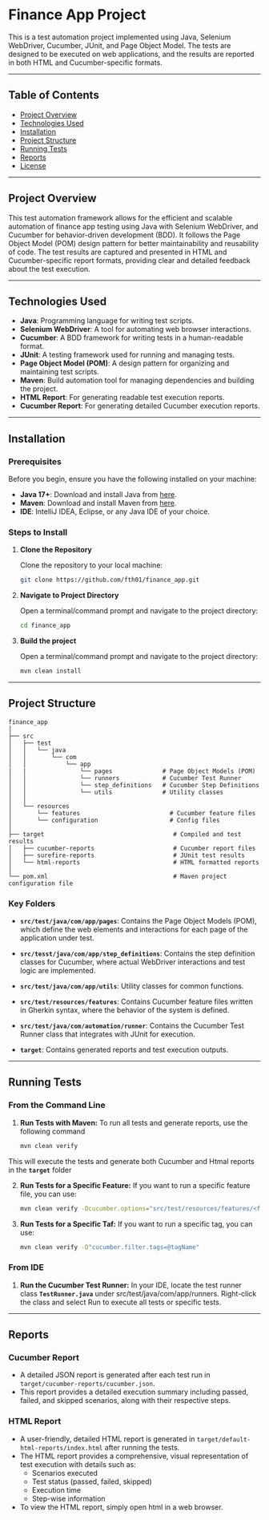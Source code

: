 # Finance App Project

This is a test automation project implemented using Java, Selenium WebDriver, Cucumber, JUnit, and Page Object Model. The tests are designed to be executed on web applications, and the results are reported in both HTML and Cucumber-specific formats.

---

## Table of Contents

- [Project Overview](#project-overview)
- [Technologies Used](#technologies-used)
- [Installation](#installation)
- [Project Structure](#project-structure)
- [Running Tests](#running-tests)
- [Reports](#reports)
- [License](#license)

---

## Project Overview

This test automation framework allows for the efficient and scalable automation of 
finance app testing using Java with Selenium WebDriver, and Cucumber for behavior-driven development (BDD). It follows the Page Object Model (POM) design pattern for better maintainability and reusability of code. The test results are captured and presented in HTML and Cucumber-specific report formats, providing clear and detailed feedback about the test execution.

---

## Technologies Used

- **Java**: Programming language for writing test scripts.
- **Selenium WebDriver**: A tool for automating web browser interactions.
- **Cucumber**: A BDD framework for writing tests in a human-readable format.
- **JUnit**: A testing framework used for running and managing tests.
- **Page Object Model (POM)**: A design pattern for organizing and maintaining test scripts.
- **Maven**: Build automation tool for managing dependencies and building the project.
- **HTML Report**: For generating readable test execution reports.
- **Cucumber Report**: For generating detailed Cucumber execution reports.

---

## Installation

### Prerequisites

Before you begin, ensure you have the following installed on your machine:

- **Java 17+**: Download and install Java from [here](https://www.oracle.com/java/technologies/javase-jdk11-downloads.html).
- **Maven**: Download and install Maven from [here](https://maven.apache.org/download.cgi).
- **IDE**: IntelliJ IDEA, Eclipse, or any Java IDE of your choice.

### Steps to Install

1. **Clone the Repository**

   Clone the repository to your local machine:
   ```bash
   git clone https://github.com/fth01/finance_app.git

2. **Navigate to Project Directory**

   Open a terminal/command prompt and navigate to the project directory:
   ```bash
   cd finance_app

3. **Build the project**

   Open a terminal/command prompt and navigate to the project directory:
   ```bash
   mvn clean install

---  
## Project Structure
   ```
finance_app
│
├── src
│   ├── test
│   │   └── java
│   │       └── com
│   │           └── app
|   |               └── pages              # Page Object Models (POM)
│   │               └── runners            # Cucumber Test Runner
│   │               └── step_definitions   # Cucumber Step Definitions
│   │               └── utils              # Utility classes
│   │
│   └── resources
│       └── features                         # Cucumber feature files
│       └── configuration                    # Config files
│
├── target                                    # Compiled and test results
│   ├── cucumber-reports                      # Cucumber report files
│   ├── surefire-reports                      # JUnit test results
│   └── html-reports                          # HTML formatted reports
│
└── pom.xml                                   # Maven project configuration file
```
### Key Folders

- **`src/test/java/com/app/pages`**: Contains the Page Object Models (POM), which define the web elements and interactions for each page of the application under test.

- **`src/tesst/java/com/app/step_definitions`**: Contains the step definition classes for Cucumber, where actual WebDriver interactions and test logic are implemented.

- **`src/test/java/com/app/utils`**: Utility classes for common functions.

- **`src/test/resources/features`**: Contains Cucumber feature files written in Gherkin syntax, where the behavior of the system is defined.

- **`src/test/java/com/automation/runner`**: Contains the Cucumber Test Runner class that integrates with JUnit for execution.

- **`target`**: Contains generated reports and test execution outputs.

---
## Running Tests

### From the Command Line
1. **Run Tests with Maven:** To run all tests and generate reports, use the following command

   ```bash
   mvn clean verify

This will execute the tests and generate both Cucumber and Htmal reports in the **`target`** folder

2. **Run Tests for a Specific Feature:** If you want to run a specific feature file, you can use:

   ```bash
   mvn clean verify -Dcucumber.options="src/test/resources/features/<featureFile>.feature"

3. **Run Tests for a Specific Taf:** If you want to run a specific tag, you can use:

   ```bash
   mvn clean verify -D"cucumber.filter.tags=@tagName"
   
### From IDE
1. **Run the Cucumber Test Runner:** In your IDE, locate the test runner class **`TestRunner.java`** under src/test/java/com/app/runners.
Right-click the class and select Run to execute all tests or specific tests.

---

## Reports

### Cucumber Report
- A detailed JSON report is generated after each test run in `target/cucumber-reports/cucumber.json`.
- This report provides a detailed execution summary including passed, failed, and skipped scenarios, along with their respective steps.

### HTML Report
- A user-friendly, detailed HTML report is generated in `target/default-html-reports/index.html` after running the tests.
- The HTML report provides a comprehensive, visual representation of test execution with details such as:
   - Scenarios executed
   - Test status (passed, failed, skipped)
   - Execution time
   - Step-wise information
- To view the HTML report, simply open html in a web browser.
